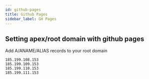 ```yaml
---
id: github-pages
title: Github Pages
sidebar_label: GH Pages
---
```


## Setting apex/root domain with github pages

Add A/ANAME/ALIAS records to your root domain

```
185.199.108.153
185.199.109.153
185.199.110.153
185.199.111.153
```
